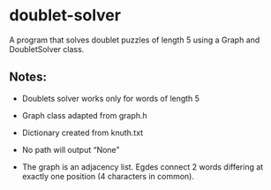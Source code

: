 # doublet-solver
A program that solves doublet puzzles of length 5 using a Graph and DoubletSolver class.

## Notes:

- Doublets solver works only for words of length 5

- Graph class adapted from graph.h

- Dictionary created from knuth.txt

- No path will output “None”

- The graph is an adjacency list. Egdes connect 2 words differing
	   at exactly one position (4 characters in common).   
